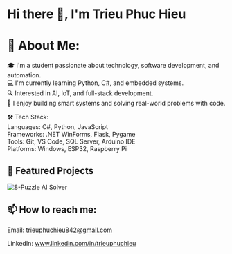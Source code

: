 # Hi there 👋, I'm Trieu Phuc Hieu
  
# 💼 About Me:
  
🎓 I'm a student passionate about technology, software development, and automation.  
💻 I'm currently learning Python, C#, and embedded systems.  
🔍 Interested in AI, IoT, and full-stack development.  
🚀 I enjoy building smart systems and solving real-world problems with code.
  
🛠️ Tech Stack:  
Languages: C#, Python, JavaScript  
Frameworks: .NET WinForms, Flask, Pygame  
Tools: Git, VS Code, SQL Server, Arduino IDE  
Platforms: Windows, ESP32, Raspberry Pi  


## 🚀 Featured Projects  
 

![ 8-Puzzle AI Solver](https://github.com/TrieuHieu842/8-puzzle-with-6-group-Algorithms.git/api?username=TrieuHieu842&show_icons=true&theme=radical)

## 📫 How to reach me:  
  
Email: trieuphuchieu842@gmail.com  

LinkedIn: www.linkedin.com/in/trieuphuchieu
